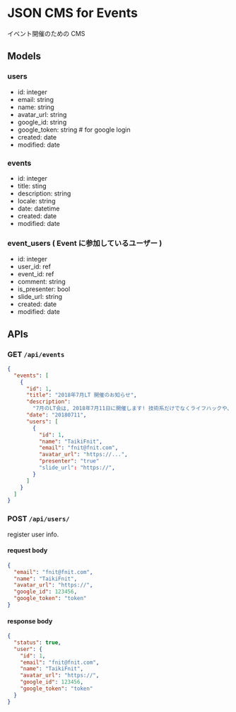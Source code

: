 # JSON CMS for Events

イベント開催のための CMS

## Models

### users

* id: integer
* email: string
* name: string
* avatar_url: string
* google_id: string
* google_token: string # for google login
* created: date
* modified: date

### events

* id: integer
* title: sting
* description: string
* locale: string
* date: datetime
* created: date
* modified: date

### event_users ( Event に参加しているユーザー )

* id: integer
* user_id: ref
* event_id: ref
* comment: string
* is_presenter: bool
* slide_url: string
* created: date
* modified: date

## APIs

### GET `/api/events`

```json
{
  "events": [
    {
      "id": 1,
      "title": "2018年7月LT 開催のお知らせ",
      "description":
        "7月のLT会は, 2018年7月11日に開催します! 技術系だけでなくライフハックや、料理など趣味に関することでもぜひ発表してください 出入り自由なので少しだけという方も大歓迎です お待ちしております",
      "date": "20180711",
      "users": [
        {
          "id": 1,
          "name": "TaikiFnit",
          "email": "fnit@fnit.com",
          "avatar_url": "https://...",
          "presenter": "true"
          "slide_url": "https://",
        }
      ]
    }
  ]
}
```

### POST `/api/users/`
register user info.

#### request body

```json
{
  "email": "fnit@fnit.com",
  "name": "TaikiFnit",
  "avatar_url": "https://",
  "google_id": 123456,
  "google_token": "token"
}
```

#### response body
```json
{
  "status": true,
  "user": {
    "id": 1,
    "email": "fnit@fnit.com",
    "name": "TaikiFnit",
    "avatar_url": "https://",
    "google_id": 123456,
    "google_token": "token"
  }
}
```

